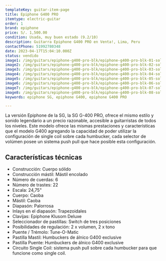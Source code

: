```yaml
---
templateKey: guitar-item-page
title: Epiphone G400 PRO
itemtype: electric-guitar
order: 1
brand: epiphone
price: S/. 1,500.00
condition: Usada, muy buen estado (9.2/10)
description: Guitarra Epiphone G400 PRO en Venta!, Lima, Peru
contactPhone: 51992780348
date: 2023-04-17T15:04:10.000Z
status: vendido
image1: /img/guitars/epiphone-g400-pro-blk/epiphone-g400-pro-blk-01-sold.jpg
image2: /img/guitars/epiphone-g400-pro-blk/epiphone-g400-pro-blk-02-sold.jpg
image3: /img/guitars/epiphone-g400-pro-blk/epiphone-g400-pro-blk-03-sold.jpg
image4: /img/guitars/epiphone-g400-pro-blk/epiphone-g400-pro-blk-04-sold.jpg
image5: /img/guitars/epiphone-g400-pro-blk/epiphone-g400-pro-blk-05-sold.jpg
image6: /img/guitars/epiphone-g400-pro-blk/epiphone-g400-pro-blk-06-sold.jpg
image7: /img/guitars/epiphone-g400-pro-blk/epiphone-g400-pro-blk-07-sold.jpg
image8: /img/guitars/epiphone-g400-pro-blk/epiphone-g400-pro-blk-08-sold.jpg
keywords: epiphone SG, epiphone G400, epiphone G400 PRO

---
```

La versión Epiphone de la SG, la SG G-400 PRO, ofrece el mismo estilo y sonido legendario a un precio razonable, accesible a guitarristas de todos los niveles.
Este modelo ofrece las mismas prestaciones y características que el modelo G400 agregando la capacidad de poder utilizar la configuración de single coil sobre cada humbucker, cada selector de volúmen posee un sistema push pull que hace posible esta configuración.

## Características técnicas

* Construcción: Cuerpo sólido
* Construcción mástil: Mástil encolado
* Número de cuerdas: 6
* Número de trastes: 22
* Escala: 24,75"
* Cuerpo: Caoba
* Mástil: Caoba
* Diapasón: Palorrosa
* Inlays en el diapasón: Trapezoidales
* Clavijas: Epiphone Klusom Deluxe
* Seleccionador de pastillas: Switch de tres posiciones
* Posibilidades de regulación: 2 x volumen, 2 x tono
* Puente / Trémolo: Tune-O-Matic
* Pastilla Mastil: Humbuckers de álnico G400 exclusive
* Pastilla Puente: Humbuckers de álnico G400 exclusive
* Circuito Single Coil: sistema push pull sobre cada humbucker para que funcione como single coil.